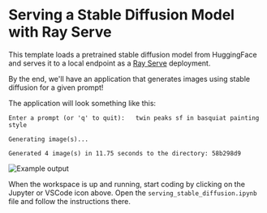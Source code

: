 # Serving a Stable Diffusion Model with Ray Serve

This template loads a pretrained stable diffusion model from HuggingFace and serves it to a local endpoint as a [Ray Serve](https://docs.ray.io/en/latest/serve/index.html) deployment.

By the end, we'll have an application that generates images using stable diffusion for a given prompt!

The application will look something like this:

```
Enter a prompt (or 'q' to quit):   twin peaks sf in basquiat painting style

Generating image(s)...

Generated 4 image(s) in 11.75 seconds to the directory: 58b298d9
```

![Example output](https://github-production-user-asset-6210df.s3.amazonaws.com/3887863/239090189-dc1f1b7b-2fa0-4886-ae12-ca5d35b8ebc9.png)

When the workspace is up and running, start coding by clicking on the Jupyter or VSCode icon above. Open the `serving_stable_diffusion.ipynb` file and follow the instructions there.
